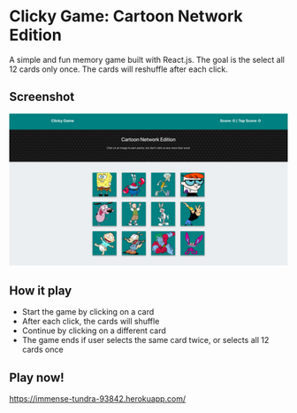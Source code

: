 # Clicky Game: Cartoon Network Edition
A simple and fun memory game built with React.js. The goal is the select all 12 cards only once. The cards will reshuffle after each click.

## Screenshot
![Screenshot](./screenshot.png?raw=true "ClickyGame")

## How it play
* Start the game by clicking on a card
* After each click, the cards will shuffle
* Continue by clicking on a different card
* The game ends if user selects the same card twice, or selects all 12 cards once

## Play now!
https://immense-tundra-93842.herokuapp.com/
